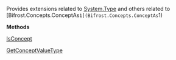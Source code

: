 Provides extensions related to [System.Type](System.Type) and others related to [Bifrost.Concepts.ConceptAs`1](Bifrost.Concepts.ConceptAs`1)

**Methods**

[IsConcept](Bifrost.Concepts.ConceptExtensions.IsConcept)


[GetConceptValueType](Bifrost.Concepts.ConceptExtensions.GetConceptValueType)
